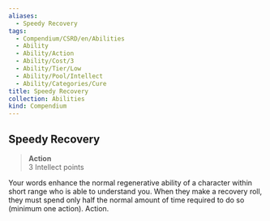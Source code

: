 ```yaml
---
aliases:
  - Speedy Recovery
tags:
  - Compendium/CSRD/en/Abilities
  - Ability
  - Ability/Action
  - Ability/Cost/3
  - Ability/Tier/Low
  - Ability/Pool/Intellect
  - Ability/Categories/Cure
title: Speedy Recovery
collection: Abilities
kind: Compendium
---
```

## Speedy Recovery  
>**Action**  
>3 Intellect points
  
Your words enhance the normal regenerative ability of a character within short range who is able to understand you. When they make a recovery roll, they must spend only half the normal amount of time required to do so (minimum one action). Action.